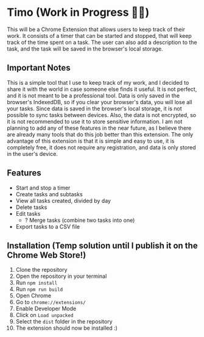 # Timo (Work in Progress 👷‍♀️)

This will be a Chrome Extension that allows users to keep track of their work.
It consists of a timer that can be started and stopped, that will keep track of the time spent on a task.
The user can also add a description to the task, and the task will be saved in the browser's local storage.

## Important Notes

This is a simple tool that I use to keep track of my work, and I decided to share it with the world in case someone else finds it useful.
It is not perfect, and it is not meant to be a professional tool.
Data is only saved in the browser's IndexedDB, so if you clear your browser's data, you will lose all your tasks.
Since data is saved in the browser's local storage, it is not possible to sync tasks between devices.
Also, the data is not encrypted, so it is not recommended to use it to store sensitive information.
I am not planning to add any of these features in the near future, as I believe there are already many tools that do this job better than this extension.
The only advantage of this extension is that it is simple and easy to use, it is completely free, it does not require any registration, and data is only stored in the user's device.

## Features

- Start and stop a timer
- Create tasks and subtasks
- View all tasks created, divided by day
- Delete tasks
- Edit tasks
  - ? Merge tasks (combine two tasks into one)
- Export tasks to a CSV file

## Installation (Temp solution until I publish it on the Chrome Web Store!)

1. Clone the repository
2. Open the repository in your terminal
3. Run `npm install`
4. Run `npm run build`
5. Open Chrome
6. Go to `chrome://extensions/`
7. Enable Developer Mode
8. Click on `Load unpacked`
9. Select the `dist` folder in the repository
10. The extension should now be installed :)
